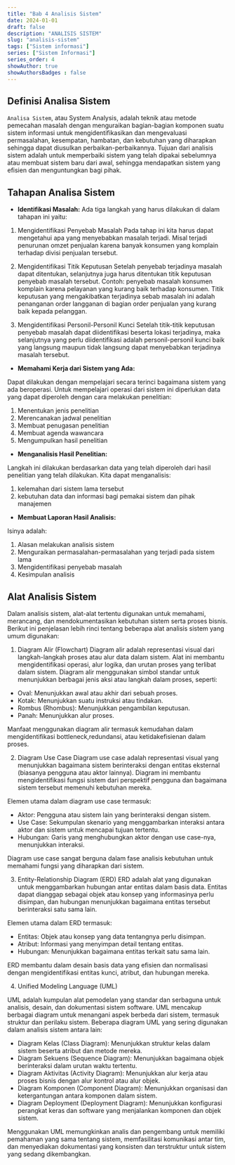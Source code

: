 ```yaml
---
title: "Bab 4 Analisis Sistem"
date: 2024-01-01
draft: false
description: "ANALISIS SISTEM"
slug: "analisis-sistem"
tags: ["Sistem informasi"]
series: ["Sistem Informasi"]
series_order: 4
showAuthor: true
showAuthorsBadges : false
---
```


## Definisi Analisa Sistem

`Analisa Sistem`, atau System Analysis, adalah teknik atau metode pemecahan masalah dengan menguraikan bagian-bagian komponen suatu sistem informasi untuk mengidentifikasikan dan mengevaluasi permasalahan, kesempatan, hambatan, dan kebutuhan yang diharapkan sehingga dapat diusulkan perbaikan-perbaikannya. Tujuan dari analisis sistem adalah untuk memperbaiki sistem yang telah dipakai sebelumnya atau membuat sistem baru dari awal, sehingga mendapatkan sistem yang efisien dan menguntungkan bagi pihak.

## Tahapan Analisa Sistem

+ **Identifikasi Masalah:** Ada tiga langkah yang harus dilakukan di dalam tahapan ini yaitu:

1. Mengidentifikasi Penyebab Masalah
Pada tahap ini kita harus dapat mengetahui apa yang menyebabkan masalah terjadi. Misal terjadi penurunan omzet penjualan karena banyak konsumen yang komplain terhadap divisi penjualan tersebut.

2. Mengidentifikasi Titik Keputusan
Setelah penyebab terjadinya masalah dapat ditentukan, selanjutnya juga harus ditentukan titik keputusan penyebab masalah tersebut.
Contoh: penyebab masalah konsumen komplain karena pelayanan yang kurang baik terhadap konsumen. Titik keputusan yang mengakibatkan terjadinya sebab masalah ini adalah penanganan order langganan di bagian order penjualan yang kurang baik kepada pelanggan.

3. Mengidentifikasi Personil-Personil Kunci
Setelah titik-titik keputusan penyebab masalah dapat diidentifikasi beserta lokasi terjadinya, maka selanjutnya yang perlu diidentifikasi adalah personil-personil kunci baik yang langsung maupun tidak langsung dapat menyebabkan terjadinya masalah tersebut.

+ **Memahami Kerja dari Sistem yang Ada:**

Dapat dilakukan dengan mempelajari secara terinci bagaimana sistem yang ada beroperasi. Untuk mempelajari operasi dari sistem ini diperlukan data yang dapat diperoleh dengan cara melakukan penelitian:

1. Menentukan jenis penelitian
2. Merencanakan jadwal penelitian
3. Membuat penugasan penelitian
4. Membuat agenda wawancara
5. Mengumpulkan hasil penelitian

+ **Menganalisis Hasil Penelitian:**  

Langkah ini dilakukan berdasarkan data yang telah diperoleh dari hasil penelitian yang telah dilakukan. Kita dapat menganalisis:

1. kelemahan dari sistem lama tersebut
2. kebutuhan data dan informasi bagi pemakai sistem dan pihak manajemen

+ **Membuat Laporan Hasil Analisis:** 

Isinya adalah:

1. Alasan melakukan analisis sistem
2. Menguraikan permasalahan-permasalahan yang terjadi pada sistem lama
2. Mengidentifikasi penyebab masalah
2. Kesimpulan analisis

## Alat Analisis Sistem

Dalam analisis sistem, alat-alat tertentu digunakan untuk memahami, merancang, dan mendokumentasikan kebutuhan sistem serta proses bisnis. Berikut ini penjelasan lebih rinci tentang beberapa alat analisis sistem yang umum digunakan:

1. Diagram Alir (Flowchart)
Diagram alir adalah representasi visual dari langkah-langkah proses atau alur data dalam sistem. Alat ini membantu mengidentifikasi operasi, alur logika, dan urutan proses yang terlibat dalam sistem. Diagram alir menggunakan simbol standar untuk menunjukkan berbagai jenis aksi atau langkah dalam proses, seperti:

+ Oval: Menunjukkan awal atau akhir dari sebuah proses.
+ Kotak: Menunjukkan suatu instruksi atau tindakan.
+ Rombus (Rhombus): Menunjukkan pengambilan keputusan.
+ Panah: Menunjukkan alur proses.

Manfaat menggunakan diagram alir termasuk kemudahan dalam mengidentifikasi bottleneck,redundansi, atau ketidakefisienan dalam proses.

2. Diagram Use Case
Diagram use case adalah representasi visual yang menunjukkan bagaimana sistem berinteraksi dengan entitas eksternal (biasanya pengguna atau aktor lainnya). Diagram ini membantu mengidentifikasi fungsi sistem dari perspektif pengguna dan bagaimana sistem tersebut memenuhi kebutuhan mereka.

Elemen utama dalam diagram use case termasuk:

+ Aktor: Pengguna atau sistem lain yang berinteraksi dengan sistem.
+ Use Case: Sekumpulan skenario yang menggambarkan interaksi antara aktor dan sistem untuk mencapai tujuan tertentu.
+ Hubungan: Garis yang menghubungkan aktor dengan use case-nya, menunjukkan interaksi.

Diagram use case sangat berguna dalam fase analisis kebutuhan untuk memahami fungsi yang diharapkan dari sistem.

3. Entity-Relationship Diagram (ERD)
ERD adalah alat yang digunakan untuk menggambarkan hubungan antar entitas dalam basis data. Entitas dapat dianggap sebagai objek atau konsep yang informasinya perlu disimpan, dan hubungan menunjukkan bagaimana entitas tersebut berinteraksi satu sama lain.

Elemen utama dalam ERD termasuk:

+ Entitas: Objek atau konsep yang data tentangnya perlu disimpan.
+ Atribut: Informasi yang menyimpan detail tentang entitas.
+ Hubungan: Menunjukkan bagaimana entitas terkait satu sama lain.

ERD membantu dalam desain basis data yang efisien dan normalisasi dengan mengidentifikasi entitas kunci, atribut, dan hubungan mereka.

4. Unified Modeling Language (UML)

UML adalah kumpulan alat pemodelan yang standar dan serbaguna untuk analisis, desain, dan dokumentasi sistem software. UML mencakup berbagai diagram untuk menangani aspek berbeda dari sistem, termasuk struktur dan perilaku sistem. Beberapa diagram UML yang sering digunakan dalam analisis sistem antara lain:

+ Diagram Kelas (Class Diagram): Menunjukkan struktur kelas dalam sistem beserta atribut dan metode mereka.
+ Diagram Sekuens (Sequence Diagram): Menunjukkan bagaimana objek berinteraksi dalam urutan waktu tertentu.
+ Diagram Aktivitas (Activity Diagram): Menunjukkan alur kerja atau proses bisnis dengan alur kontrol atau alur objek.
+ Diagram Komponen (Component Diagram): Menunjukkan organisasi dan ketergantungan antara komponen dalam sistem.
+ Diagram Deployment (Deployment Diagram): Menunjukkan konfigurasi perangkat keras dan software yang menjalankan komponen dan objek sistem.

Menggunakan UML memungkinkan analis dan pengembang untuk memiliki pemahaman yang sama tentang sistem, memfasilitasi komunikasi antar tim, dan menyediakan dokumentasi yang konsisten dan terstruktur untuk sistem yang sedang dikembangkan.

